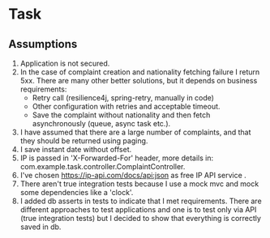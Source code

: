 # Task

## Assumptions

1. Application is not secured.
2. In the case of complaint creation and nationality fetching failure I return 5xx. There are many other
   better solutions, but it depends on business requirements:
   - Retry call (resilience4j, spring-retry, manually in code)
   - Other configuration with retries and acceptable timeout.
   - Save the complaint without nationality and then fetch asynchronously (queue, async task etc.).
3. I have assumed that there are a large number of complaints, and that they should be returned using paging.
4. I save instant date without offset.
5. IP is passed in 'X-Forwarded-For' header, more details in: com.example.task.controller.ComplaintController.
6. I've chosen https://ip-api.com/docs/api:json as free IP API service .
7. There aren't true integration tests because I use a mock mvc and mock some dependencies like a 'clock'. 
8. I added db asserts in tests to indicate that I met requirements. There are different approaches to test applications
   and one is to test only via API (true integration tests) but I decided to show that everything is correctly saved in
   db.
